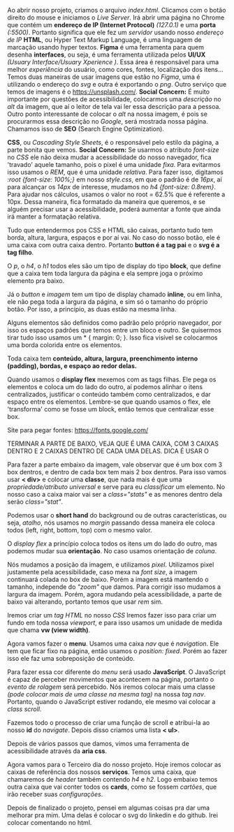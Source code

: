 Ao abrir nosso projeto, criamos o arquivo *index.html*. Clicamos com o botão direito do mouse e iniciamos o *Live Server*. Irá abrir uma página no Chrome que contém um **endereço de IP (Internet Protocol)** *(127.0.1)* e uma **porta** *(:5500)*. Portanto significa que ele fez um *servidor* usando nosso *endereço de IP*
**HTML**, ou Hyper Text Markup Language, é uma linguagem de marcação usando hyper textos.
**Figma** é uma ferramenta para quem desenha **interfaces**, ou seja, é uma ferramenta utilizada pelos **UI/UX** *(Usuary Interface/Usuary Xperience )*. Essa área é responsável para uma melhor *experiência* do usuário, como cores, fontes, localização dos itens...
Temos duas maneiras de usar imagens que estão no *Figma*, uma é utilizando o endereço do *svg* e outra é exportando o *png*. Outro serviço que temos de imagens é o <https://unsplash.com/>.
**Social Concern:** É muito importante por questões de acessibilidade, colocarmos uma *descrição* no *alt* da imagem, que aí o leitor de tela vai ler essa descrição para a pessoa.
Outro ponto interessante de colocar o *alt* na nossa imagem, é pois se procurarmos essa descrição no *Google*, será mostrada nossa página. Chamamos isso de **SEO** (Search Engine Optimization).

**CSS**, ou *Cascading Style Sheets*, é o responsável pelo estilo da página, a parte bonita que vemos.
**Social Concern:** Se usarmos o atributo *font-size* no *CSS* ele não deixa mudar a acessibilidade do nosso navegador, fica 'travado' aquele tamanho, pois o pixel é uma unidade *fixa*. Para evitarmos isso usamos o *REM*, que é uma unidade *relativa*. Para fazer isso, digitamos *:root {font-size: 100%;}* em nosso *style.css*, em que o padrão é de *16px*, aí para alcançar os *14px* de interesse, mudamos no *h4 {font-size: 0.8rem}*. Para ajudar nos cálculos, usamos o valor no root = 62.5% que é referente a 10px. Dessa maneira, fica formatado da maneira que queremos, e se alguém precisar usar a acessibilidade, poderá aumentar a fonte que ainda irá manter a formatação relativa.

Tudo que entendermos pos CSS e HTML são caixas, portanto tudo tem borda, altura, largura, espaços e por aí vai. No caso do nosso botão, ele é uma caixa com outra caixa dentro. Portanto **button é a tag pai** e o **svg é a tag filho**.

O *p*, o *h4*, o *h1* todos eles são um tipo de display do tipo **block**, que define que a caixa tem toda largura da página e ela sempre joga o próximo elemento pra baixo.

Já o *button* e *imagem* tem um tipo de display chamado **inline**, ou em linha, ele não pega toda a largura da página, e sim só o tamanho do próprio botão. Por isso, a princípio, as duas estão na mesma linha.

Alguns elementos são definidos como padrão pelo próprio navegador, por isso os espaços padrões que temos entre um bloco e outro. Se quisermos tirar tudo isso usamos um * { margin: 0; }. Isso fica visível se colocarmos uma borda colorida entre os elementos.

Toda caixa tem **conteúdo, altura, largura, preenchimento interno (padding), bordas, e espaço ao redor delas.**

Quando usamos o **display flex** mexemos com as tags filhas. Ele pega os elementos e coloca um do lado do outro, aí podemos alinhar o itens centralizados, justificar o conteúdo também como centralizados, e dar espaço entre os elementos. Lembre-se que quando usamos o flex, ele 'transforma' como se fosse um block, então temos que centralizar esse box.

Site para pegar fontes: <https://fonts.google.com/>

TERMINAR A PARTE DE BAIXO, VEJA QUE É UMA CAIXA, COM 3 CAIXAS DENTRO E 2 CAIXAS DENTRO DE CADA UMA DELAS. DICA É USAR O <DIV>

Para fazer a parte embaixo da imagem, vale observar que é um box com 3 box dentros, e dentro de cada box tem mais 2 box dentros. Para isso vamos usar **< div>** e colocar uma **classe**, que nada mais é que uma *propriedade/atributo universal* e serve para eu *classificar* um elemento.
No nosso caso a caixa maior vai ser a *class="stats"* e as menores dentro dela serão *class="stat"*.

Podemos usar o **short hand** do background ou de outras características, ou seja, *atalho*, nós usamos no *margin* passando dessa maneira ele coloca todos (left, right, bottom, top) com o mesmo valor.

O *display flex* a princípio coloca todos os itens um do lado do outro, mas podemos mudar sua **orientação**. No caso usamos orientação de *coluna*.

Nós mudamos a posição da imagem, e utilizamos *pixel*. Utilizamos pixel justamente pela acessibilidade, caso mexa na *font size*, a imagem continuará colada no box de baixo. Porém a imagem está mantendo o tamanho, independe do *"zoom"* que damos. Para corrigir isso mudamos a largura da imagem. Porém, agora mudando pela acessibilidade, a parte de baixo vai alterando, portanto temos que usar *rem* sim.

Iremos criar um *tag HTML* no nosso *CSS* Iremos fazer isso para criar um fundo em toda nossa *viewport*, e para isso usamos um unidade de medida que chama **vw (view width)**.

Agora vamos fazer o **menu**. Usamos uma caixa *nav* que é *navigation*. Ele tem que ficar fixo na página, então usamos o *position: fixed*. Porém ao fazer isso ele faz uma sobreposição de conteúdo.

Para fazer essa cor diferente do *menu* será usado **JavaScript**. O JavaScript é capaz de perceber movimentos que acontecem na página, portanto o *evento de rolagem* será percebido. Nós iremos colocar mais uma classe *(pode colocar mais de uma classe na mesma tag)* na nossa *tag nav*. Portanto, quando o JavaScript estiver rodando, ele mesmo vai colocar a *class scroll*.

Fazemos todo o processo de criar uma função de scroll e atribui-la ao nosso **id** do *navigate*.
Depois disso criamos uma lista **< ul>**.

Depois de vários passos que damos, vimos uma ferramenta de acessibilidade através da **aria css**.

Agora vamos para o Terceiro dia do nosso projeto. Hoje iremos colocar as caixas de referência dos nossos **serviços**. Temos uma caixa, que chamaremos de *header* também contendo *h4* e *h2*. Logo embaixo temos outra caixa que vai conter todos os **cards**, como se fossem *cartões*, que irão receber suas *configurações*.



Depois de finalizado o projeto, pensei em algumas coisas pra dar uma melhorar pra mim. Uma delas é colocar o svg do linkedin e do github.
Irei colocar comentando no html.